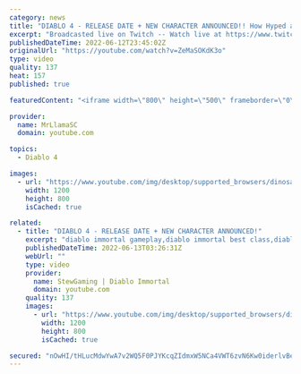 ```yaml
---
category: news
title: "DIABLO 4 - RELEASE DATE + NEW CHARACTER ANNOUNCED!! How Hyped are we??"
excerpt: "Broadcasted live on Twitch -- Watch live at https://www.twitch.tv/mrllamasc."
publishedDateTime: 2022-06-12T23:45:02Z
originalUrl: "https://youtube.com/watch?v=ZeMaSOKdK3o"
type: video
quality: 137
heat: 157
published: true

featuredContent: "<iframe width=\"800\" height=\"500\" frameborder=\"0\" src=\"https://www.youtube.com/embed/ZeMaSOKdK3o\" allow=\"accelerometer; autoplay; encrypted-media; gyroscope; picture-in-picture\" allowfullscreen></iframe>"

provider:
  name: MrLlamaSC
  domain: youtube.com

topics:
  - Diablo 4

images:
  - url: "https://www.youtube.com/img/desktop/supported_browsers/dinosaur.png"
    width: 1200
    height: 800
    isCached: true

related:
  - title: "DIABLO 4 - RELEASE DATE + NEW CHARACTER ANNOUNCED!"
    excerpt: "diablo immortal gameplay,diablo immortal best class,diablo immortal necromancer,diablo immortal announcement,diablo ..."
    publishedDateTime: 2022-06-13T03:26:31Z
    webUrl: ""
    type: video
    provider:
      name: StewGaming | Diablo Immortal
      domain: youtube.com
    quality: 137
    images:
      - url: "https://www.youtube.com/img/desktop/supported_browsers/dinosaur.png"
        width: 1200
        height: 800
        isCached: true

secured: "nOwHI/tHLucMdwYwA7v2WQ5F0PJYKcqZIdmxW5NCa4VWT6zvN6Kw0iderlvBeokvG3AJiiRUtPvM5k6lp5t/VJD0Okv7TQWtASNgkrcAcTEn3PMpe62uZAsCMHVzotqj1BfFC4DURjKf338567h1X0QrRp0UkdEgmGhDtxsGDxLCYzmxXb1C7WWhT719nEXwVWvjKfCLmiwdej0X2YE9OHjnXOjH0E3fog/xQmmcEq8XW6dl7BKY0psYcv+Y/zn8+MRM2y9rVOfEn3OQzbvS+Z6d3tKhz46ciwM48gmhH74I/C4FDR+JDLQjQgDrDKDyYJxUzy4FvmMiZGkfy464kvUq1hbVOdtvWTSzcjI/WLcs35Sc5J63C+b5QhZbxsITsqB07RGATuvSP2MZy5IBYZfWQujS6BzPbK6veuWa5QvPYuqKzggNByNHbMI/Y00M;WsoZujPTaPGPWz0BqusdwA=="
---
```


